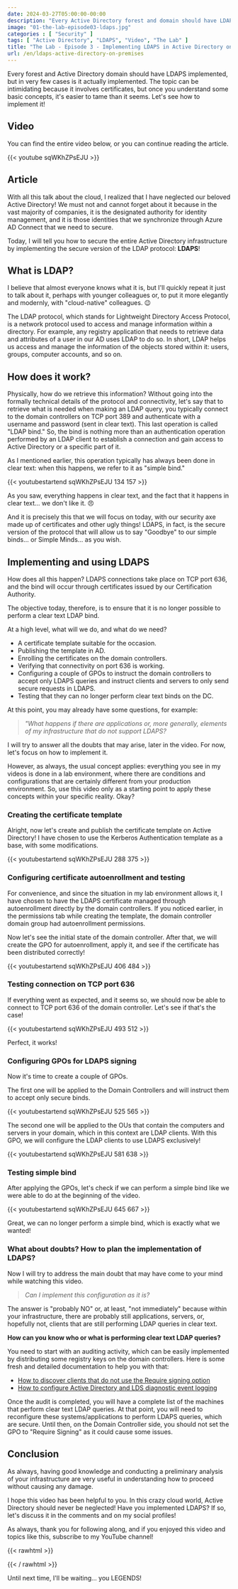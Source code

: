 ```yaml
---
date: 2024-03-27T05:00:00-00:00
description: "Every Active Directory forest and domain should have LDAPS implemented, but in very few cases it is actually done. The topic can be intimidating because it involves certificates, but once you understand some basic concepts, it's easier to tame than it seems. Let's see how to implement it!"
image: "01-the-lab-episode03-ldaps.jpg"
categories : [ "Security" ]
tags: [ "Active Directory", "LDAPS", "Video", "The Lab" ]
title: "The Lab - Episode 3 - Implementing LDAPS in Active Directory on-premises"
url: /en/ldaps-active-directory-on-premises
---
```

Every forest and Active Directory domain should have LDAPS implemented, but in very few cases is it actually implemented. The topic can be intimidating because it involves certificates, but once you understand some basic concepts, it's easier to tame than it seems. Let's see how to implement it!

## Video
You can find the entire video below, or you can continue reading the article.

{{< youtube sqWKhZPsEJU >}}

## Article
With all this talk about the cloud, I realized that I have neglected our beloved Active Directory! We must not and cannot forget about it because in the vast majority of companies, it is the designated authority for identity management, and it is those identities that we synchronize through Azure AD Connect that we need to secure.

Today, I will tell you how to secure the entire Active Directory infrastructure by implementing the secure version of the LDAP protocol: **LDAPS**!

## What is LDAP?
I believe that almost everyone knows what it is, but I'll quickly repeat it just to talk about it, perhaps with younger colleagues or, to put it more elegantly and modernly, with "cloud-native" colleagues. 😉

The LDAP protocol, which stands for Lightweight Directory Access Protocol, is a network protocol used to access and manage information within a directory. For example, any registry application that needs to retrieve data and attributes of a user in our AD uses LDAP to do so. In short, LDAP helps us access and manage the information of the objects stored within it: users, groups, computer accounts, and so on.

## How does it work?
Physically, how do we retrieve this information? Without going into the formally technical details of the protocol and connectivity, let's say that to retrieve what is needed when making an LDAP query, you typically connect to the domain controllers on TCP port 389 and authenticate with a username and password (sent in clear text).
This last operation is called "LDAP bind." So, the bind is nothing more than an authentication operation performed by an LDAP client to establish a connection and gain access to Active Directory or a specific part of it.

As I mentioned earlier, this operation typically has always been done in clear text: when this happens, we refer to it as "simple bind."

{{< youtubestartend sqWKhZPsEJU 134 157 >}}

As you saw, everything happens in clear text, and the fact that it happens in clear text... we don't like it. 😠

And it is precisely this that we will focus on today, with our security axe made up of certificates and other ugly things! LDAPS, in fact, is the secure version of the protocol that will allow us to say "Goodbye" to our simple binds... or Simple Minds... as you wish.

## Implementing and using LDAPS
How does all this happen? LDAPS connections take place on TCP port 636, and the bind will occur through certificates issued by our Certification Authority.

The objective today, therefore, is to ensure that it is no longer possible to perform a clear text LDAP bind.

At a high level, what will we do, and what do we need?
- A certificate template suitable for the occasion.
- Publishing the template in AD.
- Enrolling the certificates on the domain controllers.
- Verifying that connectivity on port 636 is working.
- Configuring a couple of GPOs to instruct the domain controllers to accept only LDAPS queries and instruct clients and servers to only send secure requests in LDAPS.
- Testing that they can no longer perform clear text binds on the DC.

At this point, you may already have some questions, for example:

> *"What happens if there are applications or, more generally, elements of my infrastructure that do not support LDAPS?*

I will try to answer all the doubts that may arise, later in the video. For now, let's focus on how to implement it.

However, as always, the usual concept applies: everything you see in my videos is done in a lab environment, where there are conditions and configurations that are certainly different from your production environment. So, use this video only as a starting point to apply these concepts within your specific reality. Okay?

### Creating the certificate template
Alright, now let's create and publish the certificate template on Active Directory! I have chosen to use the Kerberos Authentication template as a base, with some modifications.

{{< youtubestartend sqWKhZPsEJU 288 375 >}}

### Configuring certificate autoenrollment and testing
For convenience, and since the situation in my lab environment allows it, I have chosen to have the LDAPS certificate managed through autoenrollment directly by the domain controllers. If you noticed earlier, in the permissions tab while creating the template, the domain controller domain group had autoenrollment permissions.

Now let's see the initial state of the domain controller. After that, we will create the GPO for autoenrollment, apply it, and see if the certificate has been distributed correctly!

{{< youtubestartend sqWKhZPsEJU 406 484 >}}

### Testing connection on TCP port 636
If everything went as expected, and it seems so, we should now be able to connect to TCP port 636 of the domain controller. Let's see if that's the case!

{{< youtubestartend sqWKhZPsEJU 493 512 >}}

Perfect, it works!

### Configuring GPOs for LDAPS signing
Now it's time to create a couple of GPOs.

The first one will be applied to the Domain Controllers and will instruct them to accept only secure binds.

{{< youtubestartend sqWKhZPsEJU 525 565 >}}

The second one will be applied to the OUs that contain the computers and servers in your domain, which in this context are LDAP clients. With this GPO, we will configure the LDAP clients to use LDAPS exclusively!

{{< youtubestartend sqWKhZPsEJU 581 638 >}}

### Testing simple bind
After applying the GPOs, let's check if we can perform a simple bind like we were able to do at the beginning of the video.

{{< youtubestartend sqWKhZPsEJU 645 667 >}}

Great, we can no longer perform a simple bind, which is exactly what we wanted!

### What about doubts? How to plan the implementation of LDAPS?
Now I will try to address the main doubt that may have come to your mind while watching this video.

> *Can I implement this configuration as it is?*

The answer is "probably NO" or, at least, "not immediately" because within your infrastructure, there are probably still applications, servers, or, hopefully not, clients that are still performing LDAP queries in clear text.

**How can you know who or what is performing clear text LDAP queries?**

You need to start with an auditing activity, which can be easily implemented by distributing some registry keys on the domain controllers. Here is some fresh and detailed documentation to help you with that:
- [How to discover clients that do not use the Require signing option](https://learn.microsoft.com/en-us/troubleshoot/windows-server/identity/enable-ldap-signing-in-windows-server#how-to-discover-clients-that-do-not-use-the-require-signing-option)
- [How to configure Active Directory and LDS diagnostic event logging](https://learn.microsoft.com/en-GB/troubleshoot/windows-server/identity/configure-ad-and-lds-event-logging)

Once the audit is completed, you will have a complete list of the machines that perform clear text LDAP queries. At that point, you will need to reconfigure these systems/applications to perform LDAPS queries, which are secure. Until then, on the Domain Controller side, you should not set the GPO to "Require Signing" as it could cause some issues.

## Conclusion

As always, having good knowledge and conducting a preliminary analysis of your infrastructure are very useful in understanding how to proceed without causing any damage.

I hope this video has been helpful to you. In this crazy cloud world, Active Directory should never be neglected!
Have you implemented LDAPS? If so, let's discuss it in the comments and on my social profiles!

As always, thank you for following along, and if you enjoyed this video and topics like this, subscribe to my YouTube channel!

{{< rawhtml >}}
  <script src="https://apis.google.com/js/platform.js"></script>
  <div class="g-ytsubscribe" data-channelid="UCDNe_oC28ozt_LJ-8kWQbEA" data-layout="full" data-count="hidden"></div>
{{< / rawhtml >}}

Until next time, I'll be waiting... you LEGENDS!